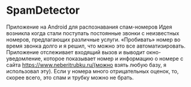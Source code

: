 # SpamDetector
Приложение на Android для распознавания спам-номеров
Идея возникла когда стали поступать постоянные звонки с неизвестных номеров, предлагающих различные услуги.
«Пробивать» номер во время звонка долго и я решил, что можно это все автоматизировать. Приложение отслеживает входящий вызов и 
выводит окно-уведомление, которое показывает номер и информацию о номере с сайта https://www.neberitrubku.ru/(можно взять любую базу, 
я использовал эту). Если у номера много отрицательных оценок, то, скорее всего, это спам и трубку можно не брать.
